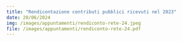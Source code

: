 ```yaml
---
title: "Rendicontazione contributi pubblici ricevuti nel 2023"
date: 20/06/2024
img: /images/appuntamenti/rendiconto-rete-24.jpeg
file: /images/appuntamenti/rendiconto-rete-24.pdf
---
```

